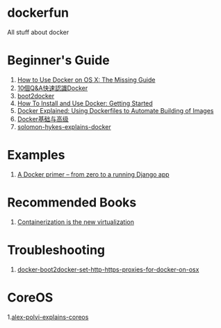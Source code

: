 dockerfun
=========

All stuff about docker

Beginner's Guide
=========
1. [How to Use Docker on OS X: The Missing Guide](http://viget.com/extend/how-to-use-docker-on-os-x-the-missing-guide)
2. [10個Q&A快速認識Docker](http://www.ithome.com.tw/news/91847)
3. [boot2docker](https://github.com/boot2docker/boot2docker)
4. [How To Install and Use Docker: Getting Started](https://www.digitalocean.com/community/tutorials/how-to-install-and-use-docker-getting-started)
5. [Docker Explained: Using Dockerfiles to Automate Building of Images](https://www.digitalocean.com/community/tutorials/docker-explained-using-dockerfiles-to-automate-building-of-images)
6. [Docker基础与高级](http://17173ops.com/2014/10/13/docker%E5%9F%BA%E7%A1%80%E4%B8%8E%E9%AB%98%E7%BA%A7.shtml#toc4)
7. [solomon-hykes-explains-docker](http://www.activestate.com/blog/2013/06/solomon-hykes-explains-docker)

Examples
=========
1. [A Docker primer – from zero to a running Django app](http://ochronus.com/docker-primer-django/)

Recommended Books
=========
1. [Containerization is the new virtualization](http://dockerbook.com/)

Troubleshooting
=========
1. [docker-boot2docker-set-http-https-proxies-for-docker-on-osx](http://stackoverflow.com/questions/24489265/docker-boot2docker-set-http-https-proxies-for-docker-on-osx)

CoreOS
=========
1.[alex-polvi-explains-coreos](http://www.activestate.com/blog/2013/08/alex-polvi-explains-coreos)
